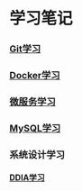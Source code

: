 # 学习笔记

### [Git学习](Git/learn_git.md)

### [Docker学习](Docker/learn_docker.md)

### [微服务学习](MicroService/learn_microservice.md)

### [MySQL学习](MySQL/learn_mysql.md)

### 系统设计学习

#### 	[DDIA学习](SystemDesign/learn_ddia.md)